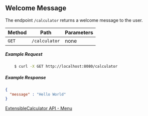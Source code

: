 ## Welcome Message

The endpoint  `/calculator` returns a welcome message to the user.

| Method | Path             | Parameters |
| ------ | -----------------| -----------|
| `GET`  | `/calculator`    | none       |

##### Example Request
```bash
    $ curl -X GET http://localhost:8080/calculator
```

##### Example Response

```json
{
  "message" : "Hello World"
}
```

[ExtensibleCalculator API - Menu](./API_menu.md)